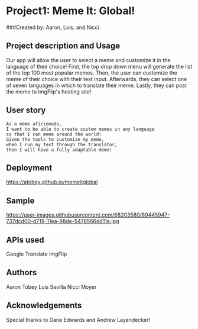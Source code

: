 # Project1: Meme It: Global!
###Created by: Aaron, Luis, and Nicci

## Project description and Usage 
Our app will allow the user to select a meme and customize it in the language of their choice! 
First, the top drop down menu will generate the list of the top 100 most popular memes. 
Then, the user can customize the meme of their choice with their text input. 
Afterwards, they can select one of seven languages in which to translate their meme. 
Lastly, they can post the meme to ImgFlip's hosting site!

## User story 
	As a meme aficionado,
	I want to be able to create custom memes in any language
	so that I can meme around the world!
	Given the tools to customize my meme,
	when I run my text through the translator,
	then I will have a fully adaptable meme!

## Deployment
https://atobey.github.io/memeitglobal

## Sample
https://user-images.githubusercontent.com/68203580/89445947-737dcd00-d719-11ea-98de-5478566dd11e.jpg

## APIs used 
Google Translate
ImgFlip

## Authors
Aaron Tobey
Luis Sevilla
Nicci Moyer

## Acknowledgements
Special thanks to Dane Edwards and Andrew Layendecker!


